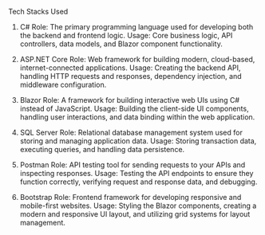 Tech Stacks Used
1. C#
Role: The primary programming language used for developing both the backend and frontend logic.
Usage: Core business logic, API controllers, data models, and Blazor component functionality.

3. ASP.NET Core
Role: Web framework for building modern, cloud-based, internet-connected applications.
Usage: Creating the backend API, handling HTTP requests and responses, dependency injection, and middleware configuration.

4. Blazor
Role: A framework for building interactive web UIs using C# instead of JavaScript.
Usage: Building the client-side UI components, handling user interactions, and data binding within the web application.

6. SQL Server
Role: Relational database management system used for storing and managing application data.
Usage: Storing transaction data, executing queries, and handling data persistence.

8. Postman
Role: API testing tool for sending requests to your APIs and inspecting responses.
Usage: Testing the API endpoints to ensure they function correctly, verifying request and response data, and debugging.

10. Bootstrap
Role: Frontend framework for developing responsive and mobile-first websites.
Usage: Styling the Blazor components, creating a modern and responsive UI layout, and utilizing grid systems for layout management.
